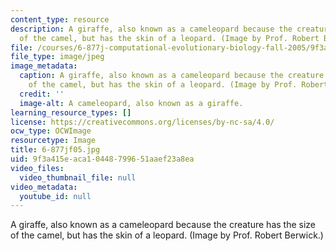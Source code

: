```yaml
---
content_type: resource
description: A giraffe, also known as a cameleopard because the creature has the size
  of the camel, but has the skin of a leopard. (Image by Prof. Robert Berwick.)
file: /courses/6-877j-computational-evolutionary-biology-fall-2005/9f3a415eaca10448799651aaef23a8ea_6-877jf05.jpg
file_type: image/jpeg
image_metadata:
  caption: A giraffe, also known as a cameleopard because the creature has the size
    of the camel, but has the skin of a leopard. (Image by Prof. Robert Berwick.)
  credit: ''
  image-alt: A cameleopard, also known as a giraffe.
learning_resource_types: []
license: https://creativecommons.org/licenses/by-nc-sa/4.0/
ocw_type: OCWImage
resourcetype: Image
title: 6-877jf05.jpg
uid: 9f3a415e-aca1-0448-7996-51aaef23a8ea
video_files:
  video_thumbnail_file: null
video_metadata:
  youtube_id: null
---
```

A giraffe, also known as a cameleopard because the creature has the size of the camel, but has the skin of a leopard. (Image by Prof. Robert Berwick.)